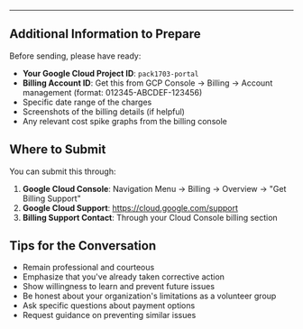 

---

## Additional Information to Prepare

Before sending, please have ready:
- **Your Google Cloud Project ID**: `pack1703-portal`
- **Billing Account ID**: Get this from GCP Console → Billing → Account management (format: 012345-ABCDEF-123456)
- Specific date range of the charges
- Screenshots of the billing details (if helpful)
- Any relevant cost spike graphs from the billing console

## Where to Submit

You can submit this through:
1. **Google Cloud Console**: Navigation Menu → Billing → Overview → "Get Billing Support"
2. **Google Cloud Support**: https://cloud.google.com/support
3. **Billing Support Contact**: Through your Cloud Console billing section

## Tips for the Conversation

- Remain professional and courteous
- Emphasize that you've already taken corrective action
- Show willingness to learn and prevent future issues
- Be honest about your organization's limitations as a volunteer group
- Ask specific questions about payment options
- Request guidance on preventing similar issues

